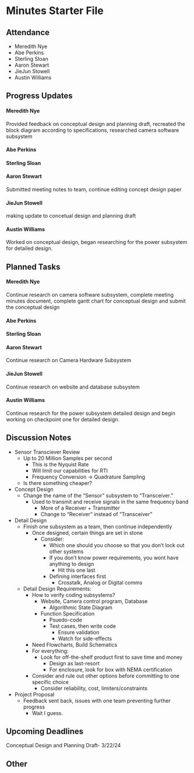 # Minutes Starter File

## Attendance
   - Meredith Nye
   - Abe Perkins
   - Sterling Sloan
   - Aaron Stewart
   - JieJun Stowell
   - Austin Williams

## Progress Updates
#### Meredith Nye
Provided feedback on conceptual design and planning draft, recreated the block diagram according to specifications, researched camera software subsystem
#### Abe Perkins
#### Sterling Sloan
#### Aaron Stewart
Submitted meeting notes to team, continue editing concept design paper
#### JieJun Stowell
making update to concetual design and planning draft
#### Austin Williams
Worked on conceptual design, began researching for the power subsystem for detailed design. 

## Planned Tasks
#### Meredith Nye
Continue research on camera software subsystem, complete meeting minutes document, complete gantt chart for conceptual design and submit the conceptual design
#### Abe Perkins
#### Sterling Sloan
#### Aaron Stewart
Continue research on Camera Hardware Subsystem
#### JieJun Stowell
Continue research on website and database subsystem
#### Austin Williams
Continue research for the power subsystem detailed design and begin working on checkpoint one for detailed design.

## Discussion Notes
- Sensor Transciever Review
   - Up to 20 Million Samples per second
      - This is the Nyquist Rate
      - Will limit our capabilities for RTI
      - Frequency Conversion -> Quadrature Sampling
   - Is there something cheaper?
- Concept Design
   - Change the name of the “Sensor” subsystem to “Transceiver.”
      - Used to transmit and receive signals in the same frequency band
         - More of a Receiver + Transmitter
         - Change to “Receiver” instead of “Transceiver”
- Detail Design
   - Finish one subsystem as a team, then continue independently
      - Once designed, certain things are set in stone
         - Consider:
            - Which one should you choose so that you don’t lock out other systems
            - If you don’t know power requirements, you wont have anything to design
               - Hit this one last
            - Defining interfaces first
               - Crosstalk, Analog or Digital comms
   - Detail Design Requirements:
      - How to verify coding subsystems?
         - Website, Camera control program, Database
            - Algorithmic State Diagram
         - Function Specification
            - Psuedo-code
            - Test cases, then write code
               - Ensure validation
               - Watch for side-effects
      - Need Flowcharts, Build Schematics
      - For everything:
         - Look for off-the-shelf product first to save time and money
            - Design as last-resort
            - For enclosure, look for box with NEMA certification
      - Consider and rule out other options before committing to one specific choice
         - Consider reliability, cost, limiters/constraints
- Project Proposal
   - Feedback sent back, issues with one team preventing further progress
      - Wait I guess. 

## Upcoming Deadlines
Conceptual Design and Planning Draft- 3/22/24

## Other
